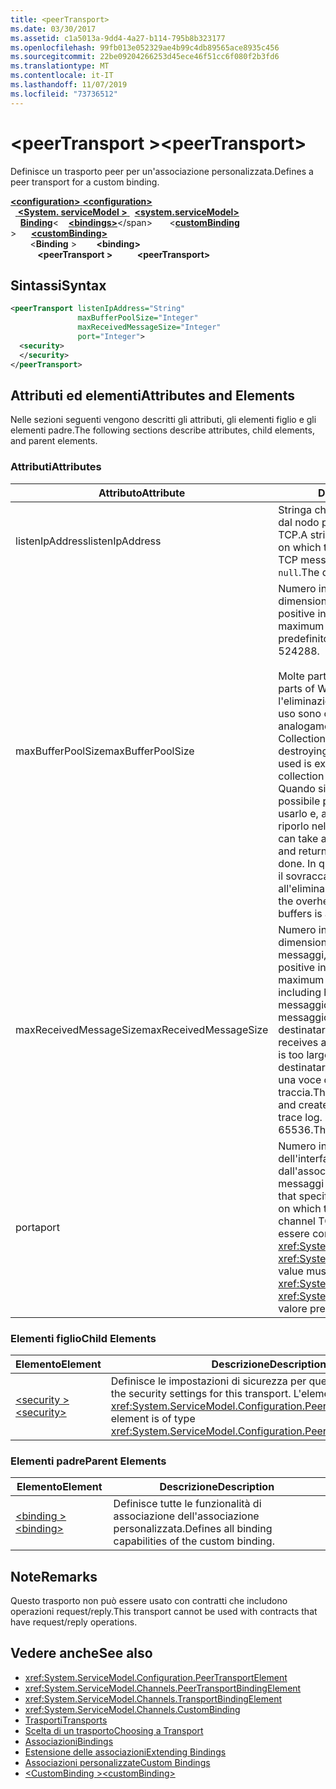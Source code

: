 ```yaml
---
title: <peerTransport>
ms.date: 03/30/2017
ms.assetid: c1a5013a-9dd4-4a27-b114-795b8b323177
ms.openlocfilehash: 99fb013e052329ae4b99c4db89565ace8935c456
ms.sourcegitcommit: 22be09204266253d45ece46f51cc6f080f2b3fd6
ms.translationtype: MT
ms.contentlocale: it-IT
ms.lasthandoff: 11/07/2019
ms.locfileid: "73736512"
---
```

# <a name="peertransport"></a><span data-ttu-id="5407f-101">\<peerTransport ></span><span class="sxs-lookup"><span data-stu-id="5407f-101">\<peerTransport></span></span>
<span data-ttu-id="5407f-102">Definisce un trasporto peer per un'associazione personalizzata.</span><span class="sxs-lookup"><span data-stu-id="5407f-102">Defines a peer transport for a custom binding.</span></span>  
  
<span data-ttu-id="5407f-103">[ **\<configuration>** ](../configuration-element.md)</span><span class="sxs-lookup"><span data-stu-id="5407f-103">[**\<configuration>**](../configuration-element.md)</span></span>\
<span data-ttu-id="5407f-104">&nbsp;&nbsp;[ **\<System. serviceModel >** ](system-servicemodel.md)</span><span class="sxs-lookup"><span data-stu-id="5407f-104">&nbsp;&nbsp;[**\<system.serviceModel>**](system-servicemodel.md)</span></span>\
<span data-ttu-id="5407f-105">&nbsp;&nbsp;&nbsp;&nbsp;[**Binding**](bindings.md)\<</span><span class="sxs-lookup"><span data-stu-id="5407f-105">&nbsp;&nbsp;&nbsp;&nbsp;[**\<bindings>**](bindings.md)\</span></span>
<span data-ttu-id="5407f-106">&nbsp;&nbsp;&nbsp;&nbsp;&nbsp;&nbsp;\<[**customBinding**](custombinding.md) ></span><span class="sxs-lookup"><span data-stu-id="5407f-106">&nbsp;&nbsp;&nbsp;&nbsp;&nbsp;&nbsp;[**\<customBinding>**](custombinding.md)</span></span>\
<span data-ttu-id="5407f-107">&nbsp;&nbsp;&nbsp;&nbsp;&nbsp;&nbsp;&nbsp;&nbsp;\<**Binding** ></span><span class="sxs-lookup"><span data-stu-id="5407f-107">&nbsp;&nbsp;&nbsp;&nbsp;&nbsp;&nbsp;&nbsp;&nbsp;**\<binding>**</span></span>\
<span data-ttu-id="5407f-108">&nbsp;&nbsp;&nbsp;&nbsp;&nbsp;&nbsp;&nbsp;&nbsp;&nbsp;&nbsp; **\<peerTransport >**</span><span class="sxs-lookup"><span data-stu-id="5407f-108">&nbsp;&nbsp;&nbsp;&nbsp;&nbsp;&nbsp;&nbsp;&nbsp;&nbsp;&nbsp;**\<peerTransport>**</span></span>  
  
## <a name="syntax"></a><span data-ttu-id="5407f-109">Sintassi</span><span class="sxs-lookup"><span data-stu-id="5407f-109">Syntax</span></span>  
  
```xml  
<peerTransport listenIpAddress="String"
               maxBufferPoolSize="Integer"
               maxReceivedMessageSize="Integer"
               port="Integer">
  <security>
  </security>
</peerTransport>
```  
  
## <a name="attributes-and-elements"></a><span data-ttu-id="5407f-110">Attributi ed elementi</span><span class="sxs-lookup"><span data-stu-id="5407f-110">Attributes and Elements</span></span>  
 <span data-ttu-id="5407f-111">Nelle sezioni seguenti vengono descritti gli attributi, gli elementi figlio e gli elementi padre.</span><span class="sxs-lookup"><span data-stu-id="5407f-111">The following sections describe attributes, child elements, and parent elements.</span></span>  
  
### <a name="attributes"></a><span data-ttu-id="5407f-112">Attributi</span><span class="sxs-lookup"><span data-stu-id="5407f-112">Attributes</span></span>  
  
|<span data-ttu-id="5407f-113">Attributo</span><span class="sxs-lookup"><span data-stu-id="5407f-113">Attribute</span></span>|<span data-ttu-id="5407f-114">Descrizione</span><span class="sxs-lookup"><span data-stu-id="5407f-114">Description</span></span>|  
|---------------|-----------------|  
|<span data-ttu-id="5407f-115">listenIpAddress</span><span class="sxs-lookup"><span data-stu-id="5407f-115">listenIpAddress</span></span>|<span data-ttu-id="5407f-116">Stringa che specifica l'indirizzo IP usato dal nodo peer per l'ascolto dei messaggi TCP.</span><span class="sxs-lookup"><span data-stu-id="5407f-116">A string that specifies an IP address on which the peer node will listen for TCP messages.</span></span> <span data-ttu-id="5407f-117">Il valore predefinito è `null`.</span><span class="sxs-lookup"><span data-stu-id="5407f-117">The default is `null`.</span></span>|  
|<span data-ttu-id="5407f-118">maxBufferPoolSize</span><span class="sxs-lookup"><span data-stu-id="5407f-118">maxBufferPoolSize</span></span>|<span data-ttu-id="5407f-119">Numero intero positivo che specifica la dimensione massima del pool di buffer.</span><span class="sxs-lookup"><span data-stu-id="5407f-119">A positive integer that specifies the maximum size of the buffer pool.</span></span> <span data-ttu-id="5407f-120">Il valore predefinito è 524288.</span><span class="sxs-lookup"><span data-stu-id="5407f-120">The default is 524288.</span></span><br /><br /> <span data-ttu-id="5407f-121">Molte parti di WCF usano buffer.</span><span class="sxs-lookup"><span data-stu-id="5407f-121">Many parts of WCF use buffers.</span></span> <span data-ttu-id="5407f-122">La creazione e l'eliminazione definitiva dei buffer a ogni uso sono operazioni onerose, analogamente a quelle di Garbage Collection dei buffer.</span><span class="sxs-lookup"><span data-stu-id="5407f-122">Creating and destroying buffers each time they are used is expensive, and garbage collection for buffers is also expensive.</span></span> <span data-ttu-id="5407f-123">Quando si usa un pool di buffer è possibile prelevare un buffer dal pool, usarlo e, al termine delle operazioni, riporlo nel pool.</span><span class="sxs-lookup"><span data-stu-id="5407f-123">With buffer pools, you can take a buffer from the pool, use it, and return it to the pool once you are done.</span></span> <span data-ttu-id="5407f-124">In questo modo è possibile evitare il sovraccarico dovuto alla creazione e all'eliminazione definitiva dei buffer.</span><span class="sxs-lookup"><span data-stu-id="5407f-124">Thus the overhead in creating and destroying buffers is avoided.</span></span>|  
|<span data-ttu-id="5407f-125">maxReceivedMessageSize</span><span class="sxs-lookup"><span data-stu-id="5407f-125">maxReceivedMessageSize</span></span>|<span data-ttu-id="5407f-126">Numero intero positivo che definisce la dimensione massima in byte dei messaggi, comprese le intestazioni.</span><span class="sxs-lookup"><span data-stu-id="5407f-126">A positive integer that defines the maximum message size in bytes including headers.</span></span> <span data-ttu-id="5407f-127">Il mittente di un messaggio riceve un errore SOAP se il messaggio è troppo grande per il destinatario.</span><span class="sxs-lookup"><span data-stu-id="5407f-127">The sender of a message receives a SOAP fault when the message is too large for the receiver.</span></span> <span data-ttu-id="5407f-128">Il destinatario elimina il messaggio e crea una voce dell'evento nel registro di traccia.</span><span class="sxs-lookup"><span data-stu-id="5407f-128">The receiver drops the message and creates an entry of the event in the trace log.</span></span> <span data-ttu-id="5407f-129">Il valore predefinito è 65536.</span><span class="sxs-lookup"><span data-stu-id="5407f-129">The default is 65536.</span></span>|  
|<span data-ttu-id="5407f-130">porta</span><span class="sxs-lookup"><span data-stu-id="5407f-130">port</span></span>|<span data-ttu-id="5407f-131">Numero intero che specifica la porta dell'interfaccia di rete usata dall'associazione per elaborare i messaggi TCP del canale peer.</span><span class="sxs-lookup"><span data-stu-id="5407f-131">An integer that specifies the network interface port on which this binding will process peer channel TCP messages.</span></span> <span data-ttu-id="5407f-132">Il valore deve essere compreso tra <xref:System.Net.IPEndPoint.MinPort> e <xref:System.Net.IPEndPoint.MaxPort>.</span><span class="sxs-lookup"><span data-stu-id="5407f-132">This value must be between <xref:System.Net.IPEndPoint.MinPort> and <xref:System.Net.IPEndPoint.MaxPort>.</span></span> <span data-ttu-id="5407f-133">Il valore predefinito è 0.</span><span class="sxs-lookup"><span data-stu-id="5407f-133">The default is 0.</span></span>|  
  
### <a name="child-elements"></a><span data-ttu-id="5407f-134">Elementi figlio</span><span class="sxs-lookup"><span data-stu-id="5407f-134">Child Elements</span></span>  
  
|<span data-ttu-id="5407f-135">Elemento</span><span class="sxs-lookup"><span data-stu-id="5407f-135">Element</span></span>|<span data-ttu-id="5407f-136">Descrizione</span><span class="sxs-lookup"><span data-stu-id="5407f-136">Description</span></span>|  
|-------------|-----------------|  
|[<span data-ttu-id="5407f-137">\<security ></span><span class="sxs-lookup"><span data-stu-id="5407f-137">\<security></span></span>](security-of-peertransport.md)|<span data-ttu-id="5407f-138">Definisce le impostazioni di sicurezza per questo trasporto.</span><span class="sxs-lookup"><span data-stu-id="5407f-138">Defines the security settings for this transport.</span></span> <span data-ttu-id="5407f-139">L'elemento è di tipo <xref:System.ServiceModel.Configuration.PeerSecurityElement>.</span><span class="sxs-lookup"><span data-stu-id="5407f-139">This element is of type <xref:System.ServiceModel.Configuration.PeerSecurityElement>.</span></span>|  
  
### <a name="parent-elements"></a><span data-ttu-id="5407f-140">Elementi padre</span><span class="sxs-lookup"><span data-stu-id="5407f-140">Parent Elements</span></span>  
  
|<span data-ttu-id="5407f-141">Elemento</span><span class="sxs-lookup"><span data-stu-id="5407f-141">Element</span></span>|<span data-ttu-id="5407f-142">Descrizione</span><span class="sxs-lookup"><span data-stu-id="5407f-142">Description</span></span>|  
|-------------|-----------------|  
|[<span data-ttu-id="5407f-143">\<binding ></span><span class="sxs-lookup"><span data-stu-id="5407f-143">\<binding></span></span>](bindings.md)|<span data-ttu-id="5407f-144">Definisce tutte le funzionalità di associazione dell'associazione personalizzata.</span><span class="sxs-lookup"><span data-stu-id="5407f-144">Defines all binding capabilities of the custom binding.</span></span>|  
  
## <a name="remarks"></a><span data-ttu-id="5407f-145">Note</span><span class="sxs-lookup"><span data-stu-id="5407f-145">Remarks</span></span>  
 <span data-ttu-id="5407f-146">Questo trasporto non può essere usato con contratti che includono operazioni request/reply.</span><span class="sxs-lookup"><span data-stu-id="5407f-146">This transport cannot be used with contracts that have request/reply operations.</span></span>  
  
## <a name="see-also"></a><span data-ttu-id="5407f-147">Vedere anche</span><span class="sxs-lookup"><span data-stu-id="5407f-147">See also</span></span>

- <xref:System.ServiceModel.Configuration.PeerTransportElement>
- <xref:System.ServiceModel.Channels.PeerTransportBindingElement>
- <xref:System.ServiceModel.Channels.TransportBindingElement>
- <xref:System.ServiceModel.Channels.CustomBinding>
- [<span data-ttu-id="5407f-148">Trasporti</span><span class="sxs-lookup"><span data-stu-id="5407f-148">Transports</span></span>](../../../wcf/feature-details/transports.md)
- [<span data-ttu-id="5407f-149">Scelta di un trasporto</span><span class="sxs-lookup"><span data-stu-id="5407f-149">Choosing a Transport</span></span>](../../../wcf/feature-details/choosing-a-transport.md)
- [<span data-ttu-id="5407f-150">Associazioni</span><span class="sxs-lookup"><span data-stu-id="5407f-150">Bindings</span></span>](../../../wcf/bindings.md)
- [<span data-ttu-id="5407f-151">Estensione delle associazioni</span><span class="sxs-lookup"><span data-stu-id="5407f-151">Extending Bindings</span></span>](../../../wcf/extending/extending-bindings.md)
- [<span data-ttu-id="5407f-152">Associazioni personalizzate</span><span class="sxs-lookup"><span data-stu-id="5407f-152">Custom Bindings</span></span>](../../../wcf/extending/custom-bindings.md)
- [<span data-ttu-id="5407f-153">\<CustomBinding ></span><span class="sxs-lookup"><span data-stu-id="5407f-153">\<customBinding></span></span>](custombinding.md)
